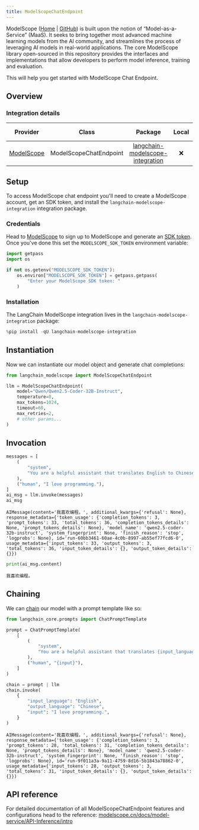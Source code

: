 ```yaml
---
title: ModelScopeChatEndpoint
---
```



ModelScope ([Home](https://www.modelscope.cn/) | [GitHub](https://github.com/modelscope/modelscope)) is built upon the notion of “Model-as-a-Service” (MaaS). It seeks to bring together most advanced machine learning models from the AI community, and streamlines the process of leveraging AI models in real-world applications. The core ModelScope library open-sourced in this repository provides the interfaces and implementations that allow developers to perform model inference, training and evaluation.

This will help you get started with ModelScope Chat Endpoint.

## Overview

### Integration details

|Provider| Class | Package | Local | Serializable | Package downloads | Package latest |
|:---:|:---:|:---:|:---:|:---:|:---:|:---:|
|[ModelScope](/oss/integrations/providers/modelscope/)| ModelScopeChatEndpoint | [langchain-modelscope-integration](https://pypi.org/project/langchain-modelscope-integration/) | ❌ | ❌ | ![PyPI - Downloads](https://img.shields.io/pypi/dm/langchain-modelscope-integration?style=flat-square&label=%20) | ![PyPI - Version](https://img.shields.io/pypi/v/langchain-modelscope-integration?style=flat-square&label=%20) |

## Setup

To access ModelScope chat endpoint you'll need to create a ModelScope account, get an SDK token, and install the `langchain-modelscope-integration` integration package.

### Credentials

Head to [ModelScope](https://modelscope.cn/) to sign up to ModelScope and generate an [SDK token](https://modelscope.cn/my/myaccesstoken). Once you've done this set the `MODELSCOPE_SDK_TOKEN` environment variable:

```python
import getpass
import os

if not os.getenv("MODELSCOPE_SDK_TOKEN"):
    os.environ["MODELSCOPE_SDK_TOKEN"] = getpass.getpass(
        "Enter your ModelScope SDK token: "
    )
```

### Installation

The LangChain ModelScope integration lives in the `langchain-modelscope-integration` package:

```python
%pip install -qU langchain-modelscope-integration
```

## Instantiation

Now we can instantiate our model object and generate chat completions:

```python
from langchain_modelscope import ModelScopeChatEndpoint

llm = ModelScopeChatEndpoint(
    model="Qwen/Qwen2.5-Coder-32B-Instruct",
    temperature=0,
    max_tokens=1024,
    timeout=60,
    max_retries=2,
    # other params...
)
```

## Invocation

```python
messages = [
    (
        "system",
        "You are a helpful assistant that translates English to Chinese. Translate the user sentence.",
    ),
    ("human", "I love programming."),
]
ai_msg = llm.invoke(messages)
ai_msg
```

```output
AIMessage(content='我喜欢编程。', additional_kwargs={'refusal': None}, response_metadata={'token_usage': {'completion_tokens': 3, 'prompt_tokens': 33, 'total_tokens': 36, 'completion_tokens_details': None, 'prompt_tokens_details': None}, 'model_name': 'qwen2.5-coder-32b-instruct', 'system_fingerprint': None, 'finish_reason': 'stop', 'logprobs': None}, id='run-60bb3461-60ae-4c0b-8997-ab55ef77fcd6-0', usage_metadata={'input_tokens': 33, 'output_tokens': 3, 'total_tokens': 36, 'input_token_details': {}, 'output_token_details': {}})
```

```python
print(ai_msg.content)
```

```output
我喜欢编程。
```

## Chaining

We can [chain](/oss/how-to/sequence/) our model with a prompt template like so:

```python
from langchain_core.prompts import ChatPromptTemplate

prompt = ChatPromptTemplate(
    [
        (
            "system",
            "You are a helpful assistant that translates {input_language} to {output_language}.",
        ),
        ("human", "{input}"),
    ]
)

chain = prompt | llm
chain.invoke(
    {
        "input_language": "English",
        "output_language": "Chinese",
        "input": "I love programming.",
    }
)
```

```output
AIMessage(content='我喜欢编程。', additional_kwargs={'refusal': None}, response_metadata={'token_usage': {'completion_tokens': 3, 'prompt_tokens': 28, 'total_tokens': 31, 'completion_tokens_details': None, 'prompt_tokens_details': None}, 'model_name': 'qwen2.5-coder-32b-instruct', 'system_fingerprint': None, 'finish_reason': 'stop', 'logprobs': None}, id='run-9f011a3a-9a11-4759-8d16-5b1843a78862-0', usage_metadata={'input_tokens': 28, 'output_tokens': 3, 'total_tokens': 31, 'input_token_details': {}, 'output_token_details': {}})
```

## API reference

For detailed documentation of all ModelScopeChatEndpoint features and configurations head to the reference: [modelscope.cn/docs/model-service/API-Inference/intro](https://modelscope.cn/docs/model-service/API-Inference/intro)
